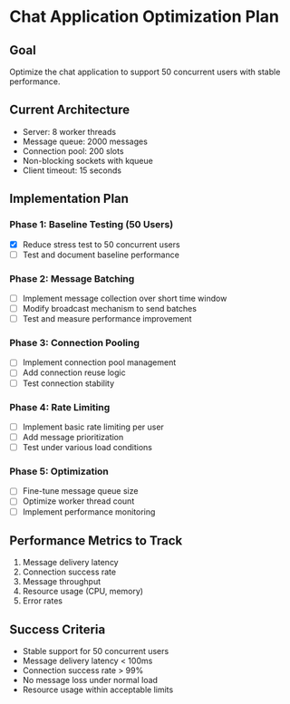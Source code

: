 # Chat Application Optimization Plan

## Goal
Optimize the chat application to support 50 concurrent users with stable performance.

## Current Architecture
- Server: 8 worker threads
- Message queue: 2000 messages
- Connection pool: 200 slots
- Non-blocking sockets with kqueue
- Client timeout: 15 seconds

## Implementation Plan

### Phase 1: Baseline Testing (50 Users)
- [x] Reduce stress test to 50 concurrent users
- [ ] Test and document baseline performance

### Phase 2: Message Batching
- [ ] Implement message collection over short time window
- [ ] Modify broadcast mechanism to send batches
- [ ] Test and measure performance improvement

### Phase 3: Connection Pooling
- [ ] Implement connection pool management
- [ ] Add connection reuse logic
- [ ] Test connection stability

### Phase 4: Rate Limiting
- [ ] Implement basic rate limiting per user
- [ ] Add message prioritization
- [ ] Test under various load conditions

### Phase 5: Optimization
- [ ] Fine-tune message queue size
- [ ] Optimize worker thread count
- [ ] Implement performance monitoring

## Performance Metrics to Track
1. Message delivery latency
2. Connection success rate
3. Message throughput
4. Resource usage (CPU, memory)
5. Error rates

## Success Criteria
- Stable support for 50 concurrent users
- Message delivery latency < 100ms
- Connection success rate > 99%
- No message loss under normal load
- Resource usage within acceptable limits
